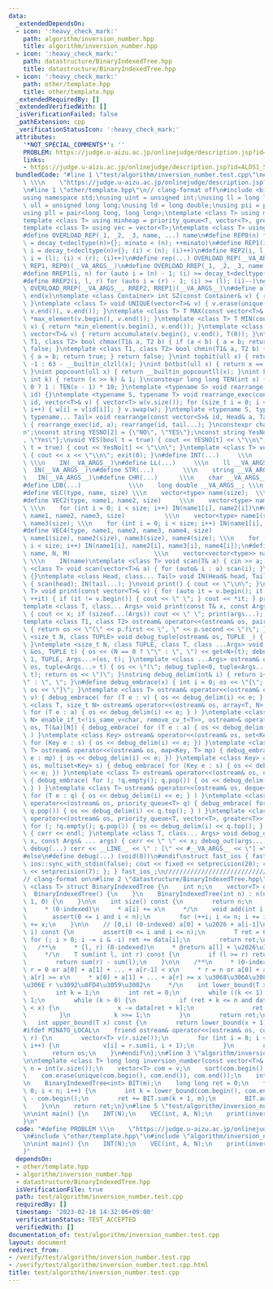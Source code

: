 ```yaml
---
data:
  _extendedDependsOn:
  - icon: ':heavy_check_mark:'
    path: algorithm/inversion_number.hpp
    title: algorithm/inversion_number.hpp
  - icon: ':heavy_check_mark:'
    path: datastructure/BinaryIndexedTree.hpp
    title: datastructure/BinaryIndexedTree.hpp
  - icon: ':heavy_check_mark:'
    path: other/template.hpp
    title: other/template.hpp
  _extendedRequiredBy: []
  _extendedVerifiedWith: []
  _isVerificationFailed: false
  _pathExtension: cpp
  _verificationStatusIcon: ':heavy_check_mark:'
  attributes:
    '*NOT_SPECIAL_COMMENTS*': ''
    PROBLEM: https://judge.u-aizu.ac.jp/onlinejudge/description.jsp?id=ALDS1_5_D
    links:
    - https://judge.u-aizu.ac.jp/onlinejudge/description.jsp?id=ALDS1_5_D
  bundledCode: "#line 1 \"test/algorithm/inversion_number.test.cpp\"\n#define PROBLEM\
    \ \\\n    \"https://judge.u-aizu.ac.jp/onlinejudge/description.jsp?id=ALDS1_5_D\"\
    \n#line 1 \"other/template.hpp\"\n// clang-format off\n#include <bits/stdc++.h>\n\
    using namespace std;\nusing uint = unsigned int;\nusing ll = long long;\nusing\
    \ ull = unsigned long long;\nusing ld = long double;\nusing pii = pair<int, int>;\n\
    using pll = pair<long long, long long>;\ntemplate <class T> using maxheap = priority_queue<T>;\n\
    template <class T> using minheap = priority_queue<T, vector<T>, greater<T>>;\n\
    template <class T> using vec = vector<T>;\ntemplate <class T> using vvec = vector<vector<T>>;\n\
    #define OVERLOAD_REP(_1, _2, _3, name, ...) name\n#define REP0(n) for (auto minato\
    \ = decay_t<decltype(n)>{}; minato < (n); ++minato)\n#define REP1(i, n) for (auto\
    \ i = decay_t<decltype(n)>{}; (i) < (n); (i)++)\n#define REP2(i, l, r) for (auto\
    \ i = (l); (i) < (r); (i)++)\n#define rep(...) OVERLOAD_REP(__VA_ARGS__, REP2,\
    \ REP1, REP0)(__VA_ARGS__)\n#define OVERLOAD_RREP(_1, _2, _3, name, ...) name\n\
    #define RREP1(i, n) for (auto i = (n) - 1; (i) >= decay_t<decltype(n)>{}; (i)--)\n\
    #define RREP2(i, l, r) for (auto i = (r) - 1; (i) >= (l); (i)--)\n#define rrep(...)\
    \ OVERLOAD_RREP(__VA_ARGS__, RREP2, RREP1)(__VA_ARGS__)\n#define all(x) begin(x),\
    \ end(x)\ntemplate <class Container> int SZ(const Container& v) { return int(v.size());\
    \ }\ntemplate <class T> void UNIQUE(vector<T>& v) { v.erase(unique(v.begin(),\
    \ v.end()), v.end()); }\ntemplate <class T> T MAX(const vector<T>& v) { return\
    \ *max_element(v.begin(), v.end()); }\ntemplate <class T> T MIN(const vector<T>&\
    \ v) { return *min_element(v.begin(), v.end()); }\ntemplate <class T> T SUM(const\
    \ vector<T>& v) { return accumulate(v.begin(), v.end(), T(0)); }\ntemplate <class\
    \ T1, class T2> bool chmax(T1& a, T2 b) { if (a < b) { a = b; return true; } return\
    \ false; }\ntemplate <class T1, class T2> bool chmin(T1& a, T2 b) { if (a > b)\
    \ { a = b; return true; } return false; }\nint topbit(ull x) { return x == 0 ?\
    \ -1 : 63 - __builtin_clzll(x); }\nint botbit(ull x) { return x == 0 ? 64 : __builtin_ctzll(x);\
    \ }\nint popcount(ull x) { return __builtin_popcountll(x); }\nint kthbit(ull x,\
    \ int k) { return (x >> k) & 1; }\nconstexpr long long TEN(int x) { return x ==\
    \ 0 ? 1 : TEN(x - 1) * 10; }\ntemplate <typename S> void rearrange(const vector<S>&\
    \ id) {}\ntemplate <typename S, typename T> void rearrange_exec(const vector<S>&\
    \ id, vector<T>& v) { vector<T> w(v.size()); for (size_t i = 0; i < id.size();\
    \ i++) { w[i] = v[id[i]]; } v.swap(w); }\ntemplate <typename S, typename Head,\
    \ typename... Tail> void rearrange(const vector<S>& id, Head& a, Tail& ...tail)\
    \ { rearrange_exec(id, a); rearrange(id, tail...); }\nconstexpr char ln = '\\\
    n';\nconst string YESNO[2] = {\"NO\", \"YES\"};\nconst string YesNo[2] = {\"No\"\
    , \"Yes\"};\nvoid YES(bool t = true) { cout << YESNO[t] << \"\\n\"; }\nvoid Yes(bool\
    \ t = true) { cout << YesNo[t] << \"\\n\"; }\ntemplate <class T> void drop(T x)\
    \ { cout << x << \"\\n\"; exit(0); }\n#define INT(...)     \\\n    int __VA_ARGS__;\
    \ \\\n    IN(__VA_ARGS__)\n#define LL(...)     \\\n    ll __VA_ARGS__; \\\n  \
    \  IN(__VA_ARGS__)\n#define STR(...)        \\\n    string __VA_ARGS__; \\\n \
    \   IN(__VA_ARGS__)\n#define CHR(...)      \\\n    char __VA_ARGS__; \\\n    IN(__VA_ARGS__)\n\
    #define LDB(...)             \\\n    long double __VA_ARGS__; \\\n    IN(__VA_ARGS__)\n\
    #define VEC(type, name, size) \\\n    vector<type> name(size);  \\\n    IN(name)\n\
    #define VEC2(type, name1, name2, size)     \\\n    vector<type> name1(size), name2(size);\
    \ \\\n    for (int i = 0; i < size; i++) IN(name1[i], name2[i])\n#define VEC3(type,\
    \ name1, name2, name3, size)           \\\n    vector<type> name1(size), name2(size),\
    \ name3(size); \\\n    for (int i = 0; i < size; i++) IN(name1[i], name2[i], name3[i])\n\
    #define VEC4(type, name1, name2, name3, name4, size)                 \\\n    vector<type>\
    \ name1(size), name2(size), name3(size), name4(size); \\\n    for (int i = 0;\
    \ i < size; i++) IN(name1[i], name2[i], name3[i], name4[i]);\n#define VV(type,\
    \ name, N, M)                       \\\n    vector<vector<type>> name(N, vector<type>(M));\
    \ \\\n    IN(name)\ntemplate <class T> void scan(T& a) { cin >> a; }\ntemplate\
    \ <class T> void scan(vector<T>& a) { for (auto& i : a) scan(i); }\nvoid IN()\
    \ {}\ntemplate <class Head, class... Tail> void IN(Head& head, Tail&... tail)\
    \ { scan(head); IN(tail...); }\nvoid print() { cout << \"\\n\"; }\ntemplate <class\
    \ T> void print(const vector<T>& v) { for (auto it = v.begin(); it != v.end();\
    \ ++it) { if (it != v.begin()) { cout << \" \"; } cout << *it; } print(); }\n\
    template <class T, class... Args> void print(const T& x, const Args& ... args)\
    \ { cout << x; if (sizeof...(Args)) cout << \" \"; print(args...); }\n#ifdef MINATO_LOCAL\n\
    template <class T1, class T2> ostream& operator<<(ostream& os, pair<T1, T2> p)\
    \ { return os << \"(\" << p.first << \", \" << p.second << \")\"; }\ntemplate\
    \ <size_t N, class TUPLE> void debug_tuple(ostream& os, TUPLE _) { (void)os; (void)_;\
    \ }\ntemplate <size_t N, class TUPLE, class T, class ...Args> void debug_tuple(ostream\
    \ &os, TUPLE t) { os << (N == 0 ? \"\" : \", \") << get<N>(t); debug_tuple<N +\
    \ 1, TUPLE, Args...>(os, t); }\ntemplate <class ...Args> ostream& operator<<(ostream&\
    \ os, tuple<Args...> t) { os << \"(\"; debug_tuple<0, tuple<Args...>, Args...>(os,\
    \ t); return os << \")\"; }\nstring debug_delim(int& i) { return i++ == 0 ? \"\
    \" : \", \"; }\n#define debug_embrace(x) { int i = 0; os << \"{\";  { x } return\
    \ os << \"}\"; }\ntemplate <class T> ostream& operator<<(ostream& os, vector<T>\
    \ v) { debug_embrace( for (T e : v) { os << debug_delim(i) << e; } ) }\ntemplate\
    \ <class T, size_t N> ostream& operator<<(ostream& os, array<T, N> a) { debug_embrace(\
    \ for (T e : a) { os << debug_delim(i) << e; } ) }\ntemplate <class T, size_t\
    \ N> enable_if_t<!is_same_v<char, remove_cv_t<T>>, ostream>& operator<<(ostream&\
    \ os, T(&a)[N]) { debug_embrace( for (T e : a) { os << debug_delim(i) << e; }\
    \ ) }\ntemplate <class Key> ostream& operator<<(ostream& os, set<Key> s) { debug_embrace(\
    \ for (Key e : s) { os << debug_delim(i) << e; }) }\ntemplate <class Key, class\
    \ T> ostream& operator<<(ostream& os, map<Key, T> mp) { debug_embrace( for (auto\
    \ e : mp) { os << debug_delim(i) << e; }) }\ntemplate <class Key> ostream& operator<<(ostream&\
    \ os, multiset<Key> s) { debug_embrace( for (Key e : s) { os << debug_delim(i)\
    \ << e; }) }\ntemplate <class T> ostream& operator<<(ostream& os, queue<T> q)\
    \ { debug_embrace( for (; !q.empty(); q.pop()) { os << debug_delim(i) << q.front();\
    \ } ) }\ntemplate <class T> ostream& operator<<(ostream& os, deque<T> q) { debug_embrace(\
    \ for (T e : q) { os << debug_delim(i) << e; } ) }\ntemplate <class T> ostream&\
    \ operator<<(ostream& os, priority_queue<T> q) { debug_embrace( for (; !q.empty();\
    \ q.pop()) { os << debug_delim(i) << q.top(); } ) }\ntemplate <class T> ostream&\
    \ operator<<(ostream& os, priority_queue<T, vector<T>, greater<T>> q) { debug_embrace(\
    \ for (; !q.empty(); q.pop()) { os << debug_delim(i) << q.top(); } ) }\nvoid debug_out()\
    \ { cerr << endl; }\ntemplate <class T, class... Args> void debug_out(const T&\
    \ x, const Args& ... args) { cerr << \" \" << x; debug_out(args...); }\n#define\
    \ debug(...) cerr << __LINE__ << \" : [\" << #__VA_ARGS__ << \"] =\", debug_out(__VA_ARGS__)\n\
    #else\n#define debug(...) (void(0))\n#endif\nstruct fast_ios { fast_ios() { cin.tie(nullptr);\
    \ ios::sync_with_stdio(false); cout << fixed << setprecision(20); cerr << fixed\
    \ << setprecision(7); }; } fast_ios_;\n///////////////////////////////////////////////////////////////////////////////////////////////////////////////////////////////////////////////////////////////////////////////////////////\n\
    // clang-format on\n#line 2 \"datastructure/BinaryIndexedTree.hpp\"\n\ntemplate\
    \ <class T> struct BinaryIndexedTree {\n    int n;\n    vector<T> data;\n\n  \
    \  BinaryIndexedTree() {\n    }\n    BinaryIndexedTree(int n) : n(n), data(n +\
    \ 1, 0) {\n    }\n\n    int size() const {\n        return n;\n    }\n\n    /**\n\
    \     * (0-indexed)\n     * a[i] += x\n     */\n    void add(int i, T x) {\n \
    \       assert(0 <= i and i < n);\n        for (++i; i <= n; i += i & -i) data[i]\
    \ += x;\n    }\n\n    // [0,i) (0-indexed) a[0] + \u2026 + a[i-1]\n    T sum(int\
    \ i) const {\n        assert(0 <= i and i <= n);\n        T ret = 0;\n       \
    \ for (; i > 0; i -= i & -i) ret += data[i];\n        return ret;\n    }\n\n \
    \   /**\n     * [l, r) (0-indexed)\n     * @return a[l] + \u2026\u3000+ a[r-1]\n\
    \     */\n    T sum(int l, int r) const {\n        if (l >= r) return T(0);\n\
    \        return sum(r) - sum(l);\n    }\n\n    /**\n     * (0-indexed)\n     *\
    \ r = 0 or a[0] + a[1] + ... + a[r-1] < x\n     * r = n or a[0] + a[1] + ... +\
    \ a[r] >= x\n     * a[0] + a[1] + ... + a[r] >= x \u3068\u306A\u308B\u6700\u5C0F\
    \u306E r \u3092\u8FD4\u3059\u3002\n     */\n    int lower_bound(T x) const {\n\
    \        int k = 1;\n        int ret = 0;\n        while ((k << 1) <= n) k <<=\
    \ 1;\n        while (k > 0) {\n            if (ret + k <= n and data[ret + k]\
    \ < x) {\n                x -= data[ret + k];\n                ret += k;\n   \
    \         }\n            k >>= 1;\n        }\n        return ret;\n    }\n\n \
    \   int upper_bound(T x) const {\n        return lower_bound(x + 1);\n    }\n\n\
    #ifdef MINATO_LOCAL\n    friend ostream& operator<<(ostream& os, const BinaryIndexedTree<T>&\
    \ r) {\n        vector<T> v(r.size());\n        for (int i = 0; i < r.size();\
    \ i++) {\n            v[i] = r.sum(i, i + 1);\n        }\n        os << v;\n \
    \       return os;\n    }\n#endif\n};\n#line 3 \"algorithm/inversion_number.hpp\"\
    \n\ntemplate <class T> long long inversion_number(const vector<T>& v) {\n    int\
    \ n = int(v.size());\n    vector<T> com = v;\n    sort(com.begin(), com.end());\n\
    \    com.erase(unique(com.begin(), com.end()), com.end());\n    int m = int(com.size());\n\
    \n    BinaryIndexedTree<int> BIT(m);\n    long long ret = 0;\n    for (int i =\
    \ 0; i < n; i++) {\n        int k = lower_bound(com.begin(), com.end(), v[i])\
    \ - com.begin();\n        ret += BIT.sum(k + 1, m);\n        BIT.add(k, 1);\n\
    \    }\n\n    return ret;\n}\n#line 5 \"test/algorithm/inversion_number.test.cpp\"\
    \n\nint main() {\n    INT(N);\n    VEC(int, A, N);\n    print(inversion_number(A));\n\
    }\n"
  code: "#define PROBLEM \\\n    \"https://judge.u-aizu.ac.jp/onlinejudge/description.jsp?id=ALDS1_5_D\"\
    \n#include \"other/template.hpp\"\n#include \"algorithm/inversion_number.hpp\"\
    \n\nint main() {\n    INT(N);\n    VEC(int, A, N);\n    print(inversion_number(A));\n\
    }"
  dependsOn:
  - other/template.hpp
  - algorithm/inversion_number.hpp
  - datastructure/BinaryIndexedTree.hpp
  isVerificationFile: true
  path: test/algorithm/inversion_number.test.cpp
  requiredBy: []
  timestamp: '2023-02-18 14:32:06+09:00'
  verificationStatus: TEST_ACCEPTED
  verifiedWith: []
documentation_of: test/algorithm/inversion_number.test.cpp
layout: document
redirect_from:
- /verify/test/algorithm/inversion_number.test.cpp
- /verify/test/algorithm/inversion_number.test.cpp.html
title: test/algorithm/inversion_number.test.cpp
---
```

